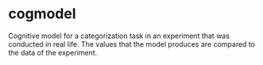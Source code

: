 # cogmodel
Cognitive model for a categorization task in an experiment that was conducted in real life. The values that the model produces are compared to the data of the experiment.
